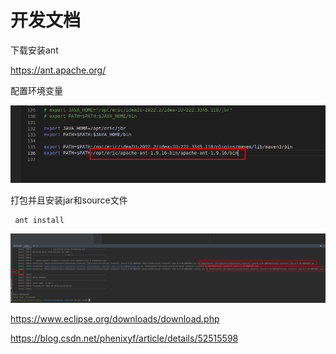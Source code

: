 
开发文档
===

下载安装ant

https://ant.apache.org/

配置环境变量

![img.png](img.png)

打包并且安装jar和source文件

```shell
 ant install
```

![img_1.png](img_1.png)


https://www.eclipse.org/downloads/download.php

https://blog.csdn.net/phenixyf/article/details/52515598